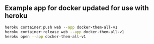 ## Example app for docker updated for use with heroku

```bash
heroku container:push web --app docker-them-all-v1
heroku container:release web --app docker-them-all-v1
heroku open --app docker-them-all-v1
```
